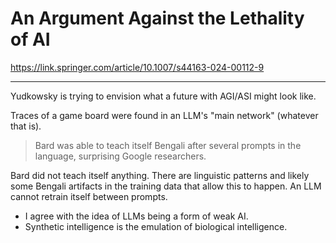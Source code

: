 # An Argument Against the Lethality of AI

https://link.springer.com/article/10.1007/s44163-024-00112-9

---

Yudkowsky is trying to envision what a future with AGI/ASI might look like.

Traces of a game board were found in an LLM's "main network" (whatever that is).

> Bard was able to teach itself Bengali after several prompts in the language, surprising Google researchers.

Bard did not teach itself anything. There are linguistic patterns and likely some Bengali artifacts in the training data that allow this to happen. An LLM cannot retrain itself between prompts.

- I agree with the idea of LLMs being a form of weak AI.
- Synthetic intelligence is the emulation of biological intelligence.
